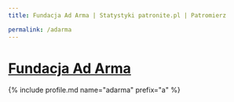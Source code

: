 ```yaml
---
title: Fundacja Ad Arma | Statystyki patronite.pl | Patromierz

permalink: /adarma
---
```


# [Fundacja Ad Arma](https://patronite.pl/adarma)

{% include profile.md name="adarma" prefix="a" %}

